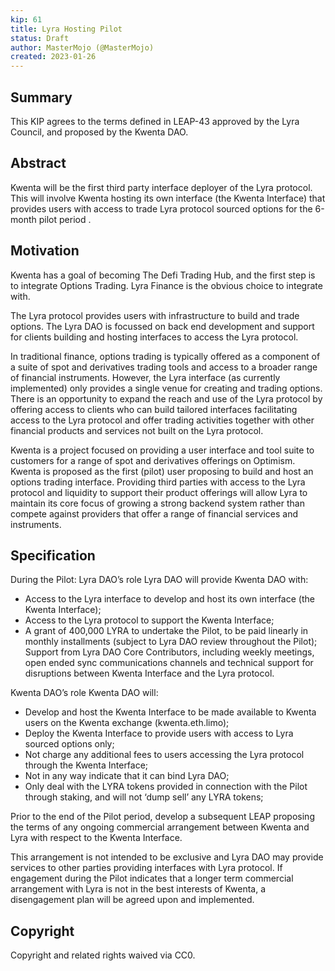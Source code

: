 ```yaml
---
kip: 61 
title: Lyra Hosting Pilot
status: Draft
author: MasterMojo (@MasterMojo)
created: 2023-01-26
---
```


## Summary
This KIP agrees to the terms defined in LEAP-43 approved by the Lyra Council, and proposed by the Kwenta DAO. 

## Abstract
Kwenta will be the  first third party interface deployer of the Lyra protocol. This will involve Kwenta hosting its own interface (the Kwenta Interface) that provides users with access to trade Lyra protocol sourced options for the 6-month pilot period .

## Motivation
Kwenta has a goal of becoming The Defi Trading Hub, and the first step is to integrate Options Trading. Lyra Finance is the obvious choice to integrate with. 

The Lyra protocol provides users with infrastructure to build and trade options. The Lyra DAO is focussed on back end development and support for clients building and hosting interfaces to access the Lyra protocol.

In traditional finance, options trading is typically offered as a component of a suite of spot and derivatives trading tools and access to a broader range of financial instruments. However, the Lyra interface (as currently implemented) only provides a single venue for creating and trading options. There is an opportunity to expand the reach and use of the Lyra protocol by offering access to clients who can build tailored interfaces facilitating access to the Lyra protocol and offer trading activities together with other financial products and services not built on the Lyra protocol.

Kwenta is a project focused on providing a user interface and tool suite to customers for a range of spot and derivatives offerings on Optimism. Kwenta is proposed as the first (pilot) user proposing to build and host an options trading interface.
Providing third parties with access to the Lyra protocol and liquidity to support their product offerings will allow Lyra to maintain its core focus of growing a strong backend system rather than compete against providers that offer a range of financial services and instruments.

## Specification
During the Pilot:
Lyra DAO’s role Lyra DAO will provide Kwenta DAO with:
* Access to the Lyra interface to develop and host its own interface (the Kwenta Interface);
* Access to the Lyra protocol to support the Kwenta Interface;
* A grant of  400,000 LYRA to undertake the Pilot, to be paid linearly in monthly installments (subject to Lyra DAO review throughout the Pilot);
Support from Lyra DAO Core Contributors, including weekly meetings, open ended sync communications channels and technical support for disruptions between Kwenta Interface and the Lyra protocol.

Kwenta DAO’s role Kwenta DAO will:
* Develop and host the Kwenta Interface to be made available to Kwenta users on the Kwenta exchange (kwenta.eth.limo);
* Deploy the Kwenta Interface to provide users with access to Lyra sourced options only;
* Not charge any additional fees to users accessing the Lyra protocol through the Kwenta Interface;
* Not in any way indicate that it can bind Lyra DAO;
* Only deal with the LYRA tokens provided in connection with the Pilot through staking, and will not ‘dump sell’ any LYRA tokens;

Prior to the end of the Pilot period, develop a subsequent LEAP proposing the terms of any ongoing commercial arrangement between Kwenta and Lyra with respect to the Kwenta Interface.

This arrangement is not intended to be exclusive and Lyra DAO may provide services to other parties providing interfaces with Lyra protocol. If engagement during the Pilot indicates that a longer term commercial arrangement with Lyra is not in the best interests of Kwenta, a disengagement plan will be agreed upon and implemented.

## Copyright
Copyright and related rights waived via CC0.


